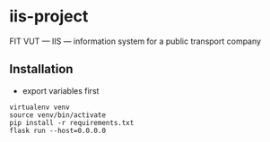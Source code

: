 # iis-project
FIT VUT — IIS — information system for a public transport company

## Installation
- export variables first
```
virtualenv venv
source venv/bin/activate
pip install -r requirements.txt
flask run --host=0.0.0.0
```